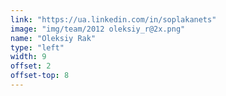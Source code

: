 ```yaml
---
link: "https://ua.linkedin.com/in/soplakanets"
image: "img/team/2012 oleksiy_r@2x.png"
name: "Oleksiy Rak"
type: "left"
width: 9
offset: 2
offset-top: 8
---
```

